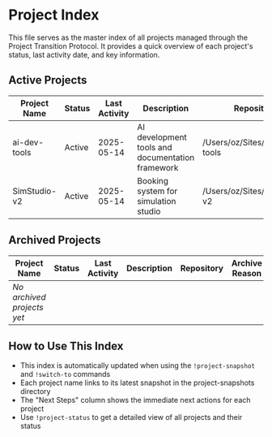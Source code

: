 # Project Index

This file serves as the master index of all projects managed through the Project Transition Protocol. It provides a quick overview of each project's status, last activity date, and key information.

## Active Projects

| Project Name | Status | Last Activity | Description | Repository | Next Steps |
|-------------|--------|---------------|-------------|------------|------------|
| ai-dev-tools | Active | 2025-05-14 | AI development tools and documentation framework | /Users/oz/Sites/ai-dev-tools | Implement memory bank structure |
| SimStudio-v2 | Active | 2025-05-14 | Booking system for simulation studio | /Users/oz/Sites/SimStudio-v2 | Complete email notification system |

## Archived Projects

| Project Name | Status | Last Activity | Description | Repository | Archive Reason |
|-------------|--------|---------------|-------------|------------|---------------|
| *No archived projects yet* | | | | | |

## How to Use This Index

- This index is automatically updated when using the `!project-snapshot` and `!switch-to` commands
- Each project name links to its latest snapshot in the project-snapshots directory
- The "Next Steps" column shows the immediate next actions for each project
- Use `!project-status` to get a detailed view of all projects and their status
